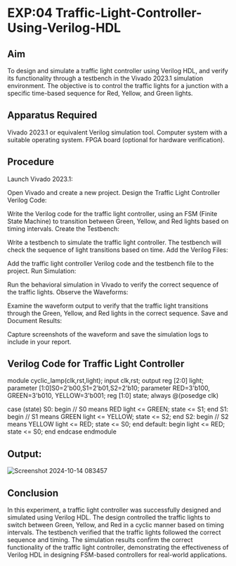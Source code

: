 # EXP:04 Traffic-Light-Controller-Using-Verilog-HDL
## Aim
To design and simulate a traffic light controller using Verilog HDL, and verify its functionality through a testbench in the Vivado 2023.1 simulation environment. The objective is to control the traffic lights for a junction with a specific time-based sequence for Red, Yellow, and Green lights.

## Apparatus Required
Vivado 2023.1 or equivalent Verilog simulation tool.
Computer system with a suitable operating system.
FPGA board (optional for hardware verification).
## Procedure
Launch Vivado 2023.1:

Open Vivado and create a new project.
Design the Traffic Light Controller Verilog Code:

Write the Verilog code for the traffic light controller, using an FSM (Finite State Machine) to transition between Green, Yellow, and Red lights based on timing intervals.
Create the Testbench:

Write a testbench to simulate the traffic light controller. The testbench will check the sequence of light transitions based on time.
Add the Verilog Files:

Add the traffic light controller Verilog code and the testbench file to the project.
Run Simulation:

Run the behavioral simulation in Vivado to verify the correct sequence of the traffic lights.
Observe the Waveforms:

Examine the waveform output to verify that the traffic light transitions through the Green, Yellow, and Red lights in the correct sequence.
Save and Document Results:

Capture screenshots of the waveform and save the simulation logs to include in your report.

## Verilog Code for Traffic Light Controller
module cyclic_lamp(clk,rst,light); 
input clk,rst; 
output reg [2:0] light; 
parameter [1:0]S0=2'b00,S1=2'b01,S2=2'b10; 
parameter RED=3'b100, GREEN=3'b010, YELLOW=3'b001; 
reg [1:0] state; 
always @(posedge clk) 

case (state) 
S0: begin // S0 means RED 
light <= GREEN; state <= S1; 
end 
S1: begin // S1 means GREEN 
light <= YELLOW; state <= S2; 
end 
S2: begin // S2 means YELLOW 
light <= RED; state <= S0; 
end
default: begin 
light <= RED; 
state <= S0; 
end 
endcase
endmodule
## Output:

![Screenshot 2024-10-14 083457](https://github.com/user-attachments/assets/f2765a32-a0a7-4ccb-948c-0c96e7c2a8ef)






## Conclusion
In this experiment, a traffic light controller was successfully designed and simulated using Verilog HDL. The design controlled the traffic lights to switch between Green, Yellow, and Red in a cyclic manner based on timing intervals. The testbench verified that the traffic lights followed the correct sequence and timing. The simulation results confirm the correct functionality of the traffic light controller, demonstrating the effectiveness of Verilog HDL in designing FSM-based controllers for real-world applications.

